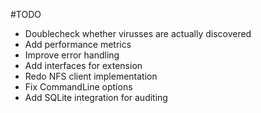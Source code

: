 ﻿#TODO

- Doublecheck whether virusses are actually discovered
- Add performance metrics
- Improve error handling
- Add interfaces for extension
- Redo NFS client implementation
- Fix CommandLine options
- Add SQLite integration for auditing